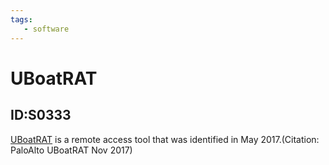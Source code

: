 ```yaml
---
tags:
   - software
---
```

# UBoatRAT
## ID:S0333
[UBoatRAT](/mitre/software/S0333) is a remote access tool that was identified in May 2017.(Citation: PaloAlto UBoatRAT Nov 2017)
